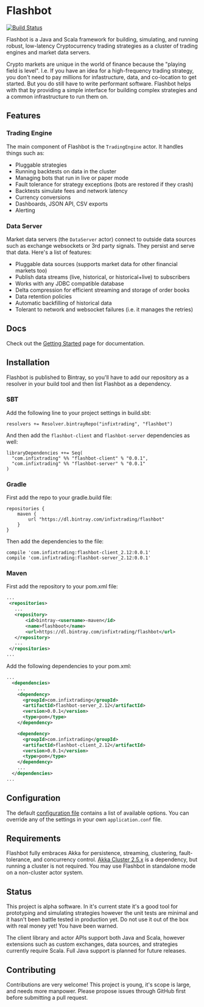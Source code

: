 # Flashbot
[![Build Status](https://travis-ci.org/infixtrading/flashbot.svg?branch=master)](https://travis-ci.org/infixtrading/flashbot)

Flashbot is a Java and Scala framework for building, simulating, and running robust, low-latency Cryptocurrency trading strategies as a cluster of trading engines and market data servers.

Crypto markets are unique in the world of finance because the "playing field is level". I.e. If you have an idea for a high-frequency trading strategy, you don't need to pay millions for infastructure, data, and co-location to get started. But you do still have to write performant software. Flashbot helps with that by providing a simple interface for building complex strategies and a common infrastructure to run them on.

## Features
### Trading Engine
The main component of Flashbot is the `TradingEngine` actor. It handles things such as:
* Pluggable strategies
* Running backtests on data in the cluster
* Managing bots that run in live or paper mode
* Fault tolerance for strategy exceptions (bots are restored if they crash)
* Backtests simulate fees and network latency
* Currency conversions
* Dashboards, JSON API, CSV exports
* Alerting

### Data Server
Market data servers (the `DataServer` actor) connect to outside data sources such as exchange websockets or 3rd party signals. They persist and serve that data. Here's a list of features:
* Pluggable data sources (supports market data for other financial markets too)
* Publish data streams (live, historical, or historical+live) to subscribers
* Works with any JDBC compatible database
* Delta compression for efficient streaming and storage of order books
* Data retention policies
* Automatic backfilling of historical data
* Tolerant to network and websocket failures (i.e. it manages the retries)

## Docs
Check out the [Getting Started](https://github.com/infixtrading/flashbot/wiki/Getting-Started) page for documentation.

## Installation
Flashbot is published to Bintray, so you'll have to add our repository as a resolver in your build tool and then list Flashbot as a dependency.

### SBT
Add the following line to your project settings in build.sbt:
```
resolvers += Resolver.bintrayRepo("infixtrading", "flashbot")
```
And then add the `flashbot-client` and `flashbot-server` dependencies as well:
```
libraryDependencies ++= Seq(
  "com.infixtrading" %% "flashbot-client" % "0.0.1",
  "com.infixtrading" %% "flashbot-server" % "0.0.1"
)
```

### Gradle
First add the repo to your gradle.build file:
```
repositories {
    maven {
        url "https://dl.bintray.com/infixtrading/flashbot"
    }
}
```
Then add the dependencies to the file:
```
compile 'com.infixtrading:flashbot-client_2.12:0.0.1'
compile 'com.infixtrading:flashbot-server_2.12:0.0.1'
```

### Maven
First add the repository to your pom.xml file:
```xml
...
 <repositories>
   ...
   <repository>
       <id>bintray-<username>-maven</id>
       <name>flashboot</name>
       <url>https://dl.bintray.com/infixtrading/flashbot</url>
   </repository>
   ...
 </repositories>
...
```
Add the following dependencies to your pom.xml:
```xml
...
  <dependencies>
    ...
    <dependency>
      <groupId>com.infixtrading</groupId>
      <artifactId>flashbot-server_2.12</artifactId>
      <version>0.0.1</version>
      <type>pom</type>
    </dependency>

    <dependency>
      <groupId>com.infixtrading</groupId>
      <artifactId>flashbot-client_2.12</artifactId>
      <version>0.0.1</version>
      <type>pom</type>
    </dependency>
    ...
  </dependencies>
...
```

## Configuration
The default [configuration file](https://github.com/infixtrading/flashbot/blob/master/modules/server/src/main/resources/reference.conf) contains a list of available options. You can override any of the settings in your own `application.conf` file.

## Requirements
Flashbot fully embraces Akka for persistence, streaming, clustering, fault-tolerance, and concurrency control. [Akka Cluster 2.5.x](https://doc.akka.io/docs/akka/2.5/index-cluster.html) is a dependency, but running a cluster is not required. You may use Flashbot in standalone mode on a non-cluster actor system.

## Status
This project is alpha software. In it's current state it's a good tool for prototyping and simulating strategies however the unit tests are minimal and it hasn't been battle tested in production yet. Do not use it out of the box with real money yet! You have been warned.

The client library and actor APIs support both Java and Scala, however extensions such as custom exchanges, data sources, and strategies currently require Scala. Full Java support is planned for future releases.

## Contributing
Contributions are very welcome! This project is young, it's scope is large, and needs more manpower. Please propose issues through GitHub first before submitting a pull request.
